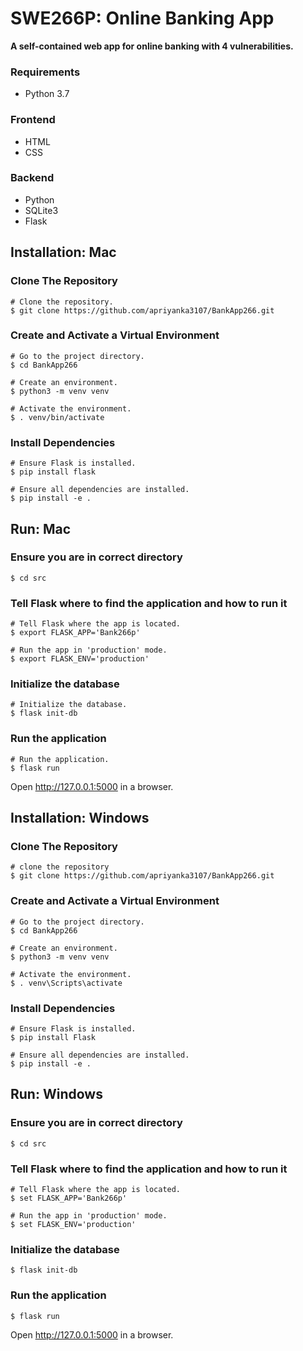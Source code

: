 SWE266P: Online Banking App
======

**A self-contained web app for online banking with 4 vulnerabilities.**

### Requirements
- Python 3.7

### Frontend
- HTML
- CSS

### Backend
- Python
- SQLite3
- Flask

 Installation: Mac
-------

### Clone The Repository

    # Clone the repository.
    $ git clone https://github.com/apriyanka3107/BankApp266.git

### Create and Activate a Virtual Environment
    # Go to the project directory.
    $ cd BankApp266

    # Create an environment.
    $ python3 -m venv venv

    # Activate the environment.
    $ . venv/bin/activate

### Install Dependencies
    # Ensure Flask is installed.
    $ pip install flask

    # Ensure all dependencies are installed.
    $ pip install -e .
Run: Mac
---

### Ensure you are in correct directory
    $ cd src

### Tell Flask where to find the application and how to run it
    # Tell Flask where the app is located.
    $ export FLASK_APP='Bank266p'
    
    # Run the app in 'production' mode.
    $ export FLASK_ENV='production'

### Initialize the database
    # Initialize the database.
    $ flask init-db

### Run the application
    # Run the application.
    $ flask run

Open http://127.0.0.1:5000 in a browser.

Installation: Windows
-------

### Clone The Repository
    # clone the repository
    $ git clone https://github.com/apriyanka3107/BankApp266.git

### Create and Activate a Virtual Environment
    # Go to the project directory.
    $ cd BankApp266

    # Create an environment.
    $ python3 -m venv venv

    # Activate the environment.
    $ . venv\Scripts\activate

### Install Dependencies
    # Ensure Flask is installed.
    $ pip install Flask

    # Ensure all dependencies are installed.
    $ pip install -e .

Run: Windows
---

### Ensure you are in correct directory
    $ cd src
    
### Tell Flask where to find the application and how to run it
    # Tell Flask where the app is located.
    $ set FLASK_APP='Bank266p'

    # Run the app in 'production' mode.
    $ set FLASK_ENV='production'

### Initialize the database
    $ flask init-db

### Run the application
    $ flask run

Open http://127.0.0.1:5000 in a browser.


